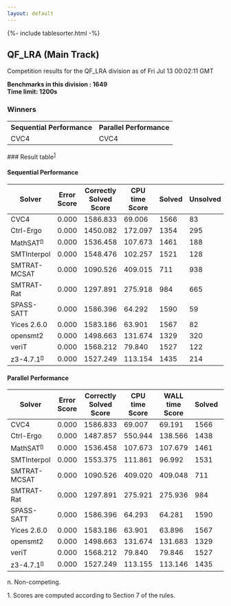 ```yaml
---
layout: default
---
```

{%- include tablesorter.html -%}

##  QF_LRA (Main Track)

Competition results for the QF_LRA division as of Fri Jul 13 00:02:11 GMT

**Benchmarks in this division : 1649  
Time limit: 1200s** 

### Winners
<table class="result">
<tr><th class="center">Sequential Performance</th><th class="center">Parallel Performance</th></tr>
<tr class="center"><td>CVC4</td><td>CVC4</td></tr></table>
### Result table<sup><a href="#fn1">1</a></sup>

#### Sequential Performance

<table id="sequential" class="result sorted">
<thead><tr class="center">
  <th>Solver</th>
  <th>Error Score</th>
  <th>Correctly Solved Score</th>
  <th>CPU time Score</th>
  <th>Solved</th>
  <th>Unsolved</th>
</tr></thead><tr>
  <td>CVC4</td>
  <td>0.000</td>
  <td>1586.833</td>
  <td>69.006</td>
<td>1566</td>
<td>83</td>
</tr><tr>
  <td>Ctrl-Ergo</td>
  <td>0.000</td>
  <td>1450.082</td>
  <td>172.097</td>
<td>1354</td>
<td>295</td>
</tr><tr>
  <td>MathSAT<SUP><a href="#fn">n</a></SUP></td>
  <td>0.000</td>
  <td>1536.458</td>
  <td>107.673</td>
<td>1461</td>
<td>188</td>
</tr><tr>
  <td>SMTInterpol</td>
  <td>0.000</td>
  <td>1548.476</td>
  <td>102.257</td>
<td>1521</td>
<td>128</td>
</tr><tr>
  <td>SMTRAT-MCSAT</td>
  <td>0.000</td>
  <td>1090.526</td>
  <td>409.015</td>
<td>711</td>
<td>938</td>
</tr><tr>
  <td>SMTRAT-Rat</td>
  <td>0.000</td>
  <td>1297.891</td>
  <td>275.918</td>
<td>984</td>
<td>665</td>
</tr><tr>
  <td>SPASS-SATT</td>
  <td>0.000</td>
  <td>1586.396</td>
  <td>64.292</td>
<td>1590</td>
<td>59</td>
</tr><tr>
  <td>Yices 2.6.0</td>
  <td>0.000</td>
  <td>1583.186</td>
  <td>63.901</td>
<td>1567</td>
<td>82</td>
</tr><tr>
  <td>opensmt2</td>
  <td>0.000</td>
  <td>1498.663</td>
  <td>131.674</td>
<td>1329</td>
<td>320</td>
</tr><tr>
  <td>veriT</td>
  <td>0.000</td>
  <td>1568.212</td>
  <td>79.840</td>
<td>1527</td>
<td>122</td>
</tr><tr>
  <td>z3-4.7.1<SUP><a href="#fn">n</a></SUP></td>
  <td>0.000</td>
  <td>1527.249</td>
  <td>113.154</td>
<td>1435</td>
<td>214</td>
</tr></table>

#### Parallel Performance

<table id="parallel" class="result sorted">
<thead><tr class="center">
  <th>Solver</th>
  <th>Error Score</th>
  <th>Correctly Solved Score</th>
  <th>CPU time Score</th>
  <th>WALL time Score</th>
  <th>Solved</th>
  <th>Unsolved</th>
</tr></thead><tr>
  <td>CVC4</td>
<td>0.000</td><td>1586.833</td><td>69.007</td><td>69.191</td><td>1566</td><td>83</td></tr><tr>
  <td>Ctrl-Ergo</td>
<td>0.000</td><td>1487.857</td><td>550.944</td><td>138.566</td><td>1438</td><td>211</td></tr><tr>
  <td>MathSAT<SUP><a href="#fn">n</a></SUP></td>
<td>0.000</td><td>1536.458</td><td>107.673</td><td>107.679</td><td>1461</td><td>188</td></tr><tr>
  <td>SMTInterpol</td>
<td>0.000</td><td>1553.375</td><td>111.861</td><td>96.992</td><td>1531</td><td>118</td></tr><tr>
  <td>SMTRAT-MCSAT</td>
<td>0.000</td><td>1090.526</td><td>409.020</td><td>409.048</td><td>711</td><td>938</td></tr><tr>
  <td>SMTRAT-Rat</td>
<td>0.000</td><td>1297.891</td><td>275.921</td><td>275.936</td><td>984</td><td>665</td></tr><tr>
  <td>SPASS-SATT</td>
<td>0.000</td><td>1586.396</td><td>64.293</td><td>64.281</td><td>1590</td><td>59</td></tr><tr>
  <td>Yices 2.6.0</td>
<td>0.000</td><td>1583.186</td><td>63.901</td><td>63.896</td><td>1567</td><td>82</td></tr><tr>
  <td>opensmt2</td>
<td>0.000</td><td>1498.663</td><td>131.674</td><td>131.683</td><td>1329</td><td>320</td></tr><tr>
  <td>veriT</td>
<td>0.000</td><td>1568.212</td><td>79.840</td><td>79.846</td><td>1527</td><td>122</td></tr><tr>
  <td>z3-4.7.1<SUP><a href="#fn">n</a></SUP></td>
<td>0.000</td><td>1527.249</td><td>113.155</td><td>113.146</td><td>1435</td><td>214</td></tr></table>
 <span id="fn"> n. Non-competing. </span>

 <span id="fn1"> 1. Scores are computed according to Section 7 of the rules. </span>


